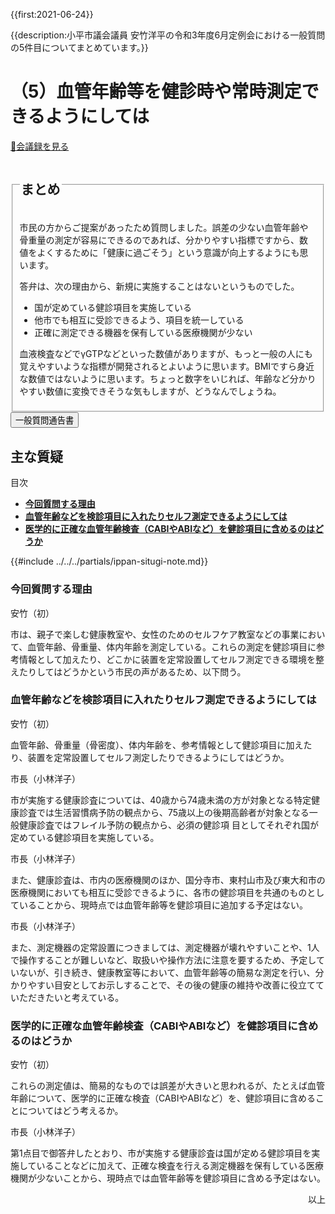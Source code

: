 {{first:2021-06-24}}

{{description:小平市議会議員 安竹洋平の令和3年度6月定例会における一般質問の5件目についてまとめています。}}

# （5）血管年齢等を健診時や常時測定できるようにしては

<p id="read-kaigiroku"><a href="https://ssp.kaigiroku.net/tenant/kodaira/SpMinuteView.html?council_id=1225&schedule_id=4&minute_id=270&is_search=true">📄会議録を見る</a></p>

<fieldset class="pnt">
  <legend><h2> まとめ </h2></legend>

市民の方からご提案があったため質問しました。誤差の少ない血管年齢や骨重量の測定が容易にできるのであれば、分かりやすい指標ですから、数値をよくするために「健康に過ごそう」という意識が向上するようにも思います。

答弁は、次の理由から、新規に実施することはないというものでした。

- 国が定めている健診項目を実施している
- 他市でも相互に受診できるよう、項目を統一している
- 正確に測定できる機器を保有している医療機関が少ない

血液検査などでγGTPなどといった数値がありますが、もっと一般の人にも覚えやすいような指標が開発されるとよいように思います。BMIですら身近な数値ではないように思います。ちょっと数字をいじれば、年齢など分かりやすい数値に変換できそうな気もしますが、どうなんでしょうね。

</fieldset>

<script src="https://documentcloud.adobe.com/view-sdk/main.js" defer></script>
<script type="text/javascript">
const showPDF = (url) => {
    const adobeDCView = new AdobeDC.View({clientId: "897dee58a3dd4a01b1de491cc8e563c3", locale: "ja-JP"});
    const fileName = (url.match(/^(?:[^:\/?#]+:)?(?:\/\/[^\/?#]*)?(?:([^?#]*\/)([^\/?#]*))?(\?[^#]*)?(?:#.*)?$/) ?? [])[2];
    adobeDCView.previewFile({
        content:   {location: {url: url}},
        metaData: {fileName: fileName}
    }, {embedMode: "LIGHT_BOX"});
}
</script>

<button onclick='showPDF("./20210610-ippan-situmon-yasutake-5.pdf")' class="pdf-view-button">
<i class="fa fa-file-pdf-o" aria-hidden="true"></i> 一般質問通告書
</button>

## 主な質疑

<div class="ippan-situgi">

<div class="toc">

目次

- **[今回質問する理由](#今回質問する理由)**
- **[血管年齢などを検診項目に入れたりセルフ測定できるようにしては](#血管年齢などを検診項目に入れたりセルフ測定できるようにしては)**
- **[医学的に正確な血管年齢検査（CABIやABIなど）を健診項目に含めるのはどうか](#医学的に正確な血管年齢検査cabiやabiなどを健診項目に含めるのはどうか)**

</div>

{{#include ../../../partials/ippan-situgi-note.md}}

### 今回質問する理由

<div class="balloon bl-left">安竹（初）<br><div>

市は、親子で楽しむ健康教室や、女性のためのセルフケア教室などの事業において、血管年齢、骨重量、体内年齢を測定している。これらの測定を健診項目に参考情報として加えたり、どこかに装置を定常設置してセルフ測定できる環境を整えたりしてはどうかという市民の声があるため、以下問う。

</div></div>

### 血管年齢などを検診項目に入れたりセルフ測定できるようにしては

<div class="balloon bl-left">安竹（初）<br><div>

血管年齢、骨重量（骨密度）、体内年齢を、参考情報として健診項目に加えたり、装置を定常設置してセルフ測定したりできるようにしてはどうか。

</div></div>

<div class="balloon bl-right">市長（小林洋子）<br><div>

市が実施する健康診査については、40歳から74歳未満の方が対象となる特定健康診査では生活習慣病予防の観点から、75歳以上の後期高齢者が対象となる一般健康診査ではフレイル予防の観点から、必須の健診項
目としてそれぞれ国が定めている健診項目を実施している。

</div></div>

<div class="balloon bl-right">市長（小林洋子）<br><div>

また、健康診査は、市内の医療機関のほか、国分寺市、東村山市及び東大和市の医療機関においても相互に受診できるように、各市の健診項目を共通のものとしていることから、現時点では血管年齢等を健診項目に追加する予定はない。

</div></div>

<div class="balloon bl-right">市長（小林洋子）<br><div>

また、測定機器の定常設置につきましては、測定機器が壊れやすいことや、1人で操作することが難しいなど、取扱いや操作方法に注意を要するため、予定していないが、引き続き、健康教室等において、血管年齢等の簡易な測定を行い、分かりやすい目安としてお示しすることで、その後の健康の維持や改善に役立てていただきたいと考えている。

</div></div>

### 医学的に正確な血管年齢検査（CABIやABIなど）を健診項目に含めるのはどうか

<div class="balloon bl-left">安竹（初）<br><div>

これらの測定値は、簡易的なものでは誤差が大きいと思われるが、たとえば血管年齢について、医学的に正確な検査（CABIやABIなど）を、健診項目に含めることについてはどう考えるか。

</div></div>

<div class="balloon bl-right">市長（小林洋子）<br><div>

第1点目で御答弁したとおり、市が実施する健康診査は国が定める健診項目を実施していることなどに加えて、正確な検査を行える測定機器を保有している医療機関が少ないことから、現時点では血管年齢等を健診項目に含める予定はない。

</div></div>

<p style="text-align:right">以上</p>

</div>